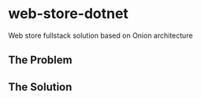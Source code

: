 # web-store-dotnet
Web store fullstack solution based on Onion architecture


## The Problem




## The Solution
